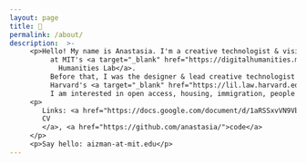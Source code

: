```yaml
---
layout: page
title: 👋
permalink: /about/
description:  >-
     <p>Hello! My name is Anastasia. I'm a creative technologist & visiting researcher
          at MIT's <a target="_blank" href="https://digitalhumanities.mit.edu/">Digital
            Humanities Lab</a>.
          Before that, I was the designer & lead creative technologist at
          Harvard's <a target="_blank" href="https://lil.law.harvard.edu">Library Innovation Lab</a>.
          I am interested in open access, housing, immigration, people power.</p>
     <p>
        Links: <a href="https://docs.google.com/document/d/1aRSSxvVN9Vb_sY839Wru87sxWtF4kVNSnzF-RYDvnN4/edit?usp=sharing">
        CV
        </a>, <a href="https://github.com/anastasia/">code</a>
     </p>
     <p>Say hello: aizman-at-mit.edu</p>
---
```

